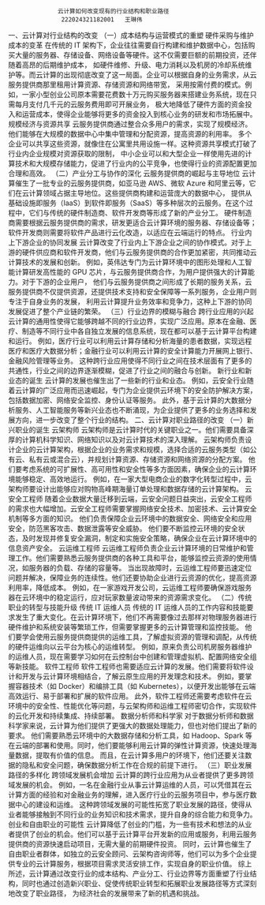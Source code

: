
                  云计算如何改变现有的行业结构和职业路径    
                   222024321182001   王琳伟
一、云计算对行业结构的改变
    （一）成本结构与运营模式的重塑
        硬件采购与维护成本的变革
          在传统的 IT 架构下，企业往往需要自行构建和维护数据中心，包括购买大量的服务器、存储设备、网络设备等硬件。这不仅需要巨额的前期投资，还伴随着高昂的后期维护成本，
        如硬件维修、升级、电力消耗以及机房的冷却系统维护等。而云计算的出现彻底改变了这一局面。企业可以根据自身的业务需求，从云服务提供商那里租用计算资源、存储资源和网络带宽，
        采用按需付费的模式。例如，一家小型创业公司原本需要花费数十万元购买服务器来搭建业务系统，现在只需每月支付几千元的云服务费用即可开展业务，
        极大地降低了硬件方面的资金投入和运营成本，使得企业能够将更多的资金投入到核心业务的研发和市场拓展中。
        规模经济与资源共享
          云服务提供商通过整合众多用户的需求，实现了规模经济。他们能够在大规模的数据中心中集中管理和分配资源，提高资源的利用率。
        多个企业可以共享这些资源，就像住在公寓里共用设施一样。这种资源共享模式打破了行业内企业规模对资源获取的限制，
        中小企业可以和大型企业一样使用先进的计算技术和大规模存储能力，促进了行业内的公平竞争，也使得行业的资源配置更加合理和高效。
    （二）产业分工与协作的深化
        云服务提供商的崛起与主导地位
          云计算催生了一批专业的云服务提供商，如亚马逊 AWS、微软 Azure 和阿里云等，它们在云计算领域占据主导地位。这些提供商构建和运营庞大的数据中心，
        提供从基础设施即服务（IaaS）到软件即服务（SaaS）等多种层次的云服务。在这个过程中，它们与传统的硬件制造商、软件开发商等形成了新的产业分工。
        硬件制造商需要根据云服务提供商的需求，研发更适合云计算环境的服务器、存储设备等；软件开发商则需要将软件产品进行云化改造，以适应在云端运行的特点。
        行业内上下游企业的协同发展
          云计算改变了行业内上下游企业之间的协作模式。对于上游的硬件供应商和软件开发商，他们与云服务提供商的合作更加紧密，共同推动云计算技术的发展和创新。
        例如，英伟达专门为云计算环境中的图形处理和人工智能计算研发高性能的 GPU 芯片，与云服务提供商合作，为用户提供强大的计算能力。对于下游的企业用户，
        他们与云服务提供商之间形成了长期的服务关系，云服务提供商不仅提供资源，还提供技术支持和安全保障等一系列服务，企业用户则专注于自身业务的发展，
        利用云计算提升业务效率和竞争力，这种上下游的协同发展促进了整个产业链的繁荣。
    （三）行业边界的模糊与融合
        跨行业应用的兴起
          云计算的通用性使得它能够跨越不同的行业边界，实现广泛应用。原本在金融、医疗、制造等不同行业中各自独立发展的信息系统，现在都可以基于云计算平台构建和运行。
          例如，医疗行业可以利用云计算存储和分析海量的患者数据，实现远程医疗和医疗大数据分析；金融行业可以利用云计算的安全计算能力开展网上银行、金融风险管理等业务。
          这种跨行业应用使得不同行业之间在技术层面有了更多的共通性，行业之间的边界逐渐模糊，促进了行业之间的融合与创新。
        新行业和新业态的诞生
          云计算的发展也催生出了一些新的行业和业态。
          例如，云安全行业随着云计算的广泛应用而迅速崛起，专门为企业提供云环境下的安全防护解决方案，包括数据加密、网络安全监控、身份认证等服务。
          此外，基于云计算的大数据分析服务、人工智能服务等新兴业态也不断涌现，为企业提供了更多的业务选择和发展方向，进一步改变了整个行业的结构。
二、云计算对职业路径的改变
    （一）新兴职业的诞生
        云架构师
          云架构师是云计算时代的关键职业之一。他们需要具备深厚的计算机科学知识、网络知识以及对云计算技术的深入理解。
          云架构师负责设计企业的云计算架构，根据企业的业务需求和规模，选择合适的云服务类型（如公有云、私有云或混合云），并规划计算资源、存储资源和网络资源的分配方案。
          他们要考虑系统的可扩展性、高可用性和安全性等多方面因素，确保企业的云计算环境能够稳定、高效地运行。
          例如，在一家大型电商企业的数字化转型过程中，云架构师要设计出能够应对购物高峰期海量订单处理和数据存储的云计算架构。
        云安全工程师
          随着企业数据大量迁移到云端，云安全问题日益突出，云安全工程师的需求也大幅增加。云安全工程师需要掌握网络安全技术、加密技术、云计算安全机制等多方面的知识。
          他们负责保障企业云环境中的数据安全、网络安全和应用安全，防范黑客攻击、数据泄露等安全威胁。
          他们要不断监控云环境的安全状态，及时发现并修复安全漏洞，制定和实施安全策略，确保企业在云计算环境中的信息资产安全。
        云运维工程师
          云运维工程师负责企业云计算环境的日常维护和管理工作。他们需要熟悉云服务提供商的各种工具和平台，能够监控云资源的使用情况，如服务器的负载、存储的容量等。
          当出现故障时，云运维工程师要迅速定位问题并解决，保障业务的连续性。他们还要协助企业进行云资源的优化，提高资源利用率，降低成本。
          例如，在一家游戏开发公司，云运维工程师要确保游戏服务器在云环境中的稳定运行，应对玩家数量波动带来的资源需求变化。
    （二）传统职业的转型与技能升级
        传统 IT 运维人员
          传统的 IT 运维人员的工作内容和技能要求发生了重大变化。在云计算环境下，他们不再需要像过去那样对物理服务器进行硬件维护和系统安装等繁琐工作，但需要掌握更多的云计算管理和监控技能。
          他们要学会使用云服务提供商提供的运维工具，了解虚拟资源的管理和调配，从传统的硬件运维向以云平台为核心的运维转型。
          例如，原来负责公司机房服务器维护的运维人员，现在需要学习如何在云控制台中创建和管理虚拟机、配置网络安全组等新技能。
        软件工程师
          软件工程师也需要适应云计算的发展。他们需要将软件设计和开发与云计算环境相结合，了解云原生应用的开发理念和技术。
          例如，要掌握容器技术（如 Docker）和编排工具（如 Kubernetes），以便开发出能够在云端高效运行、易于部署和扩展的软件应用。
          此外，软件工程师还需要考虑软件在云环境中的安全性、性能优化等问题，与云架构师和运维工程师密切合作，实现软件的云化开发和持续集成、持续部署。
        数据分析师和科学家
          对于数据分析师和数据科学家来说，云计算为他们提供了更强大的数据处理能力，但也对他们提出了新的要求。
          他们需要熟悉云环境中的大数据存储和分析工具，如 Hadoop、Spark 等在云端的部署和使用。同时，他们要能够利用云计算的弹性计算资源，快速处理海量数据，提取有价值的信息。
          而且，在云计算多用户的环境下，他们还要关注数据的隐私和安全问题，确保数据分析工作在合规的前提下进行。
    （三）职业发展路径的多样化
        跨领域发展机会增加
          云计算的跨行业应用为从业者提供了更多跨领域发展的机会。
          例如，一名在金融行业从事云计算运维的人员，可以凭借其在云计算方面的经验和对金融业务的理解，进入医疗行业的云服务项目中，参与医疗数据中心的建设和运维。
          这种跨领域发展的可能性拓宽了职业发展的路径，使得从业者能够接触到不同行业的业务知识和技术需求，提升自身的综合能力和竞争力。
        创业和自由职业的可能性
          云计算降低了创业的门槛，为一些有技术和想法的从业者提供了创业的机会。他们可以基于云计算平台开发新的应用或服务，利用云服务提供商的资源快速启动项目，无需大量的前期硬件投资。
          同时，云计算也催生了自由职业者群体，如独立的云安全顾问、云架构咨询师等，他们可以为多个企业提供专业的云计算服务，根据项目需求灵活安排工作，实现自身的职业价值。
        综上所述，云计算通过改变行业的成本结构、产业分工、行业边界等方面重塑了行业结构，同时也通过创造新兴职业、促使传统职业转型和拓展职业发展路径等方式深刻地改变了职业路径，
        为经济社会的发展带来了新的机遇和挑战。